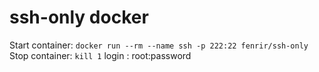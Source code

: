 # ssh-only docker

Start container: `docker run --rm --name ssh -p 222:22 fenrir/ssh-only`
Stop container: `kill 1`
login : root:password
